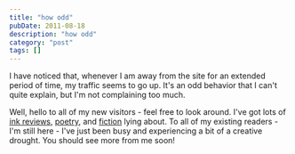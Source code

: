 ```yaml
---
title: "how odd"
pubDate: 2011-08-18
description: "how odd"
category: "post"
tags: []
---
```


I have noticed that, whenever I am away from the site for an extended period of time, my traffic seems to go up. It's an odd behavior that I can't quite explain, but I'm not complaining too much.

Well, hello to all of my new visitors - feel free to look around. I've got lots of [ink reviews](/categories/ink-reviews/), [poetry](/categories/poetry), and [fiction](/categories/short-stories) lying about. To all of my existing readers - I'm still here - I've just been busy and experiencing a bit of a creative drought. You should see more from me soon!
